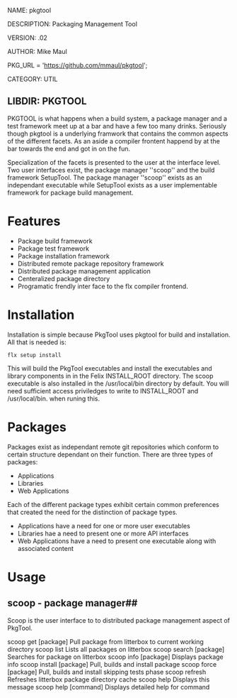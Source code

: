 NAME: pkgtool

DESCRIPTION: Packaging Management Tool

VERSION: .02

AUTHOR:  Mike Maul

PKG_URL = 'https://github.com/mmaul/pkgtool';

CATEGORY: UTIL

LIBDIR: PKGTOOL
-----

PKGTOOL is what happens when a build system, a package manager and a test 
framework meet up at a bar and have a few too many drinks. Seriously though
pkgtool is a underlying framwork that contains the common aspects of the
different facets. As an aside a compiler frontent happend by at the bar 
towards the end and got in on the fun.

Specialization of the facets is presented to the user at the interface level.
Two user interfaces exist, the package manager ''scoop'' and the build framework 
SetupTool. The package manager ''scoop'' exists as an independant executable 
while SetupTool exists as a user implementable framework for package build 
management.

Features
=======

* Package build framework
* Package test framework
* Package installation framework
* Distributed remote package repository framework
* Distributed package management application
* Centeralized package directory
* Programatic frendly inter face to the flx compiler frontend.

Installation
============

Installation is simple because PkgTool uses pkgtool for build and installation.
All that is needed is:

    flx setup install

This will build the PkgTool executables and install the executables and library
components in in the Felix INSTALL_ROOT directory. The scoop executable is also
installed in the /usr/local/bin directory by default.  You will need sufficient access priviledges to write to INSTALL_ROOT and /usr/local/bin.
when runing this.

Packages
========
Packages exist as independant remote git repositories which conform to certain 
structure dependant on their function. There are three types of packages:

* Applications
* Libraries
* Web Applications

Each of the different package types exhibit certain common preferences that 
created the need for the distinction of package types.

* Applications have a need for one or more user executables
* Libraries hae a need to present one or more API interfaces
* Web Applications have a need to present one executable along with associated content




Usage
=====
## scoop - package manager## 
Scoop is the user interface to to distributed package management aspect of
PkgTool.  


  scoop get     [package]  Pull package from litterbox to current working directory
  scoop list               Lists all packages on litterbox
  scoop search  [package]  Searches for package on litterbox
  scoop info    [package]  Displays package info
  scoop install [package]  Pull, builds and install package
  scoop force   [package]  Pull, builds and install skipping tests phase
  scoop refresh            Refreshes litterbox package directory cache
  scoop help               Displays this message
  scoop help    [command]  Displays detailed help for command





